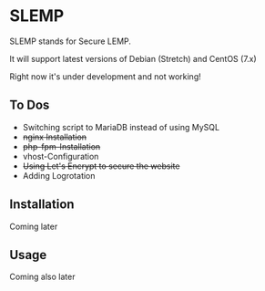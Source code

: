 # SLEMP

SLEMP stands for Secure LEMP.

It will support latest versions of Debian (Stretch) and CentOS (7.x)

Right now it's under development and not working!

## To Dos

- Switching script to MariaDB instead of using MySQL
- ~~nginx Installation~~
- ~~php-fpm-Installation~~
- vhost-Configuration
- ~~Using Let's Encrypt to secure the website~~
- Adding Logrotation

## Installation

Coming later

## Usage

Coming also later
